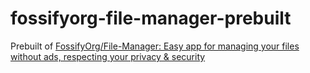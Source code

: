 fossifyorg-file-manager-prebuilt
================================
Prebuilt of [FossifyOrg/File-Manager: Easy app for managing your files without ads, respecting your privacy & security](https://github.com/FossifyOrg/File-Manager)
